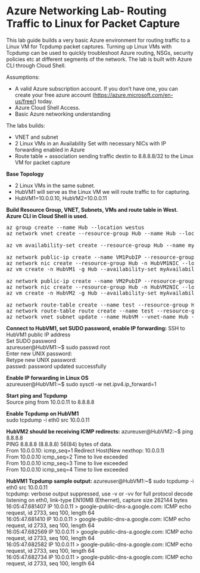 # Azure Networking Lab- Routing Traffic to Linux for Packet Capture

This lab guide builds a very basic Azure environment for routing traffic to a Linux VM for Tcpdump packet captures. Turning up Linux VMs with Tcpdump can be used to quickly troubleshoot Azure routing, NSGs, security policies etc at different segments of the network. The lab is built with Azure CLI through Cloud Shell.

Assumptions:
-	A valid Azure subscription account. If you don’t have one, you can create your free azure account (https://azure.microsoft.com/en-us/free/) today.
- Azure Cloud Shell Access.
- Basic Azure networking understanding

The labs builds:
-	VNET and subnet
-	2 Linux VMs in an Availability Set with necessary NICs with IP forwarding enabled in Azure
-	Route table + association sending traffic destin to 8.8.8.8/32 to the Linux VM for packet capture

**Base Topology**
- 2 Linux VMs in the same subnet. 
- HubVM1 will serve as the Linux VM we will route traffic to for capturing. 
- HubVM1=10.0.0.10, HubVM2=10.0.0.11
 

**Build Resource Group, VNET, Subnets, VMs and route table in West. Azure CLI in Cloud Shell is used.**
<pre lang="...">
az group create --name Hub --location westus
az network vnet create --resource-group Hub --name Hub --location westus --address-prefixes 10.0.0.0/16 --subnet-name HubVM --subnet-prefix 10.0.0.0/24

az vm availability-set create --resource-group Hub --name myAvailabilitySet --platform-fault-domain-count 2 --platform-update-domain-count 2

az network public-ip create --name VM1PubIP --resource-group Hub --location westus --allocation-method Dynamic
az network nic create --resource-group Hub -n HubVM1NIC --location westus --subnet HubVM --private-ip-address 10.0.0.10 --vnet-name Hub --public-ip-address VM1PubIP --ip-forwarding true
az vm create -n HubVM1 -g Hub --availability-set myAvailabilitySet --image UbuntuLTS --admin-username azureuser --admin-password Msft123Msft123 --nics HubVM1NIC

az network public-ip create --name VM2PubIP --resource-group Hub --location westus --allocation-method Dynamic
az network nic create --resource-group Hub -n HubVM2NIC --location westus --subnet HubVM --private-ip-address 10.0.0.11 --vnet-name Hub --public-ip-address VM2PubIP --ip-forwarding true
az vm create -n HubVM2 -g Hub --availability-set myAvailabilitySet --image UbuntuLTS --admin-username azureuser --admin-password Msft123Msft123 --nics HubVM2NIC

az network route-table create --name test --resource-group Hub 
az network route-table route create --name test --resource-group Hub --route-table-name test --address-prefix 8.8.8.8/32 --next-hop-type VirtualAppliance --next-hop-ip-address 10.0.0.10
az network vnet subnet update --name HubVM --vnet-name Hub --resource-group Hub --route-table test
</pre>

**Connect to HubVM1, set SUDO password, enable IP forwarding:**
SSH to HubVM1 public IP address<br/>
Set SUDO password<br/>
azureuser@HubVM1:~$ sudo passwd root<br/>
Enter new UNIX password:<br/>
Retype new UNIX password:<br/>
passwd: password updated successfully<br/>

**Enable IP forwarding in Linux OS**<br/>
azureuser@HubVM1:~$ sudo sysctl -w net.ipv4.ip_forward=1<br/>

**Start ping and Tcpdump**<br/>
Source ping from 10.0.0.11 to 8.8.8.8<br/>

**Enable Tcpdump on HubVM1**<br/>
sudo tcpdump -i eth0 src 10.0.0.11<br/>

**HubVM2 should be receiving ICMP redirects:**
azureuser@HubVM2:~$ ping 8.8.8.8<br/>
PING 8.8.8.8 (8.8.8.8) 56(84) bytes of data.<br/>
From 10.0.0.10: icmp_seq=1 Redirect Host(New nexthop: 10.0.0.1)<br/>
From 10.0.0.10 icmp_seq=2 Time to live exceeded<br/>
From 10.0.0.10 icmp_seq=3 Time to live exceeded<br/>
From 10.0.0.10 icmp_seq=4 Time to live exceeded<br/>

**HubVM1 Tcpdump sample output:**
azureuser@HubVM1:~$ sudo tcpdump -i eth0 src 10.0.0.11<br/>
tcpdump: verbose output suppressed, use -v or -vv for full protocol decode<br/>
listening on eth0, link-type EN10MB (Ethernet), capture size 262144 bytes<br/>
16:05:47.681407 IP 10.0.0.11 > google-public-dns-a.google.com: ICMP echo request, id 2733, seq 100, length 64<br/>
16:05:47.681410 IP 10.0.0.11 > google-public-dns-a.google.com: ICMP echo request, id 2733, seq 100, length 64<br/>
16:05:47.682569 IP 10.0.0.11 > google-public-dns-a.google.com: ICMP echo request, id 2733, seq 100, length 64<br/>
16:05:47.682582 IP 10.0.0.11 > google-public-dns-a.google.com: ICMP echo request, id 2733, seq 100, length 64<br/>
16:05:47.682734 IP 10.0.0.11 > google-public-dns-a.google.com: ICMP echo request, id 2733, seq 100, length 64<br/>



